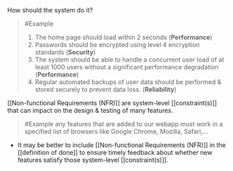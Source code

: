 How should the system do it?
>	#Example 
>	1. The home page should load within 2 seconds (**Performance**)
>	2. Passwords should be encrypted using level 4 encryption standards (**Security**)
>	3. The system should be able to handle a concurrent user load of at least 1000 users without a significant performance degradation (**Performance**)
>	4. Regular automated backups of user data should be performed & stored securely to prevent data loss. (**Reliability**)

[[Non-functional Requirements (NFR)]] are system-level [[constraint(s)]] that can impact on the design & testing of many features.
>	#Example 
>	any features that are added to our webapp must work in a specified list of browsers like Google Chrome, Mozilla, Safari,...
- It may be better to include [[Non-functional Requirements (NFR)]] in the [[definition of done]] to ensure timely feedback about whether new features satisfy those system-level [[constraint(s)]].
